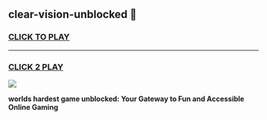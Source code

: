 
## clear-vision-unblocked 👋
<h3>
<a href="https://premium.freeplayer.one?title=clear-vision-unblocked&ref=14F">CLICK TO PLAY</a></h3>
<hr>

<h3>
<a href="https://premium.freeplayer.one?title=clear-vision-unblocked&ref=14F">CLICK 2 PLAY</a>
  
</h3>

<a href="https://premium.freeplayer.one?title=clear-vision-unblocked&ref=12F/"><img src="https://clearcache.store/games.png"></a>


**worlds hardest game unblocked: Your Gateway to Fun and Accessible Online Gaming**

